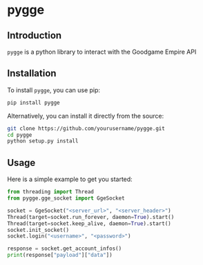 # pygge

## Introduction

`pygge` is a python library to interact with the Goodgame Empire API

## Installation

To install `pygge`, you can use pip:

```bash
pip install pygge
```

Alternatively, you can install it directly from the source:

```bash
git clone https://github.com/yourusername/pygge.git
cd pygge
python setup.py install
```

## Usage

Here is a simple example to get you started:

```python
from threading import Thread
from pygge.gge_socket import GgeSocket

socket = GgeSocket("<server_url>", "<server_header>")
Thread(target=socket.run_forever, daemon=True).start()
Thread(target=socket.keep_alive, daemon=True).start()
socket.init_socket()
socket.login("<username>", "<password>")

response = socket.get_account_infos()
print(response["payload"]["data"])
```
